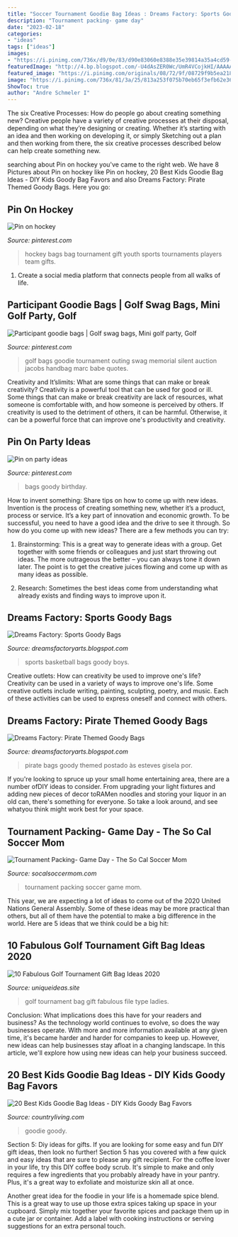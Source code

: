```yaml
---
title: "Soccer Tournament Goodie Bag Ideas : Dreams Factory: Sports Goody Bags"
description: "Tournament packing- game day"
date: "2023-02-18"
categories:
- "ideas"
tags: ["ideas"]
images:
- "https://i.pinimg.com/736x/d9/0e/83/d90e83060e8388e35e39814a35a4cd59--goody-bags-th-birthday.jpg"
featuredImage: "http://4.bp.blogspot.com/-U4dAsZER0Wc/UmR4VCojkHI/AAAAAAAAA7o/HCKU_btP6Qw/s1600/PA027511+-+Copy.JPG"
featured_image: "https://i.pinimg.com/originals/08/72/9f/08729f9b5ea2189fb0ca37e8571242fc.jpg"
image: "https://i.pinimg.com/736x/81/3a/25/813a253f075b70eb65f3efb62e369c44.jpg"
ShowToc: true
author: "Andre Schmeler I"
---
```



The six Creative Processes: How do people go about creating something new?
Creative people have a variety of creative processes at their disposal, depending on what they’re designing or creating. Whether it’s starting with an idea and then working on developing it, or simply Sketching out a plan and then working from there, the six creative processes described below can help create something new.

	

		
searching about Pin on hockey you've came to the right web. We have 8 Pictures about Pin on hockey like Pin on hockey, 20 Best Kids Goodie Bag Ideas - DIY Kids Goody Bag Favors and also Dreams Factory: Pirate Themed Goody Bags. Here you go:
		
    
## Pin On Hockey

<img loading=lazy src="https://i.pinimg.com/736x/81/3a/25/813a253f075b70eb65f3efb62e369c44.jpg" onerror="this.onerror=null;this.src='https://tse1.mm.bing.net/th?id=OIP.jkFKAenjvveS6zVe1NIPmwHaJ3&amp;pid=15.1';" alt="Pin on hockey">

_Source: pinterest.com_

>hockey bags bag tournament gift youth sports tournaments players team gifts. 

	

1. Create a social media platform that connects people from all walks of life. 

    
## Participant Goodie Bags | Golf Swag Bags, Mini Golf Party, Golf

<img loading=lazy src="https://i.pinimg.com/originals/08/72/9f/08729f9b5ea2189fb0ca37e8571242fc.jpg" onerror="this.onerror=null;this.src='https://tse2.mm.bing.net/th?id=OIP.Rk17YNXCFH1H6wG-97iaQwHaEK&amp;pid=15.1';" alt="Participant goodie bags | Golf swag bags, Mini golf party, Golf">

_Source: pinterest.com_

>golf bags goodie tournament outing swag memorial silent auction jacobs handbag marc babe quotes. 

	

Creativity and It’slimits: What are some things that can make or break creativity?
Creativity is a powerful tool that can be used for good or ill. Some things that can make or break creativity are lack of resources, what someone is comfortable with, and how someone is perceived by others. If creativity is used to the detriment of others, it can be harmful. Otherwise, it can be a powerful force that can improve one's productivity and creativity.

    
## Pin On Party Ideas

<img loading=lazy src="https://i.pinimg.com/736x/d9/0e/83/d90e83060e8388e35e39814a35a4cd59--goody-bags-th-birthday.jpg" onerror="this.onerror=null;this.src='https://tse4.mm.bing.net/th?id=OIP.DQqQ-BAPM2rQjCCPVCmS6AHaFi&amp;pid=15.1';" alt="Pin on party ideas">

_Source: pinterest.com_

>bags goody birthday. 

	

How to invent something: Share tips on how to come up with new ideas.
Invention is the process of creating something new, whether it’s a product, process or service. It’s a key part of innovation and economic growth. To be successful, you need to have a good idea and the drive to see it through.
So how do you come up with new ideas? There are a few methods you can try:

1. Brainstorming: This is a great way to generate ideas with a group. Get together with some friends or colleagues and just start throwing out ideas. The more outrageous the better – you can always tone it down later. The point is to get the creative juices flowing and come up with as many ideas as possible.

2. Research: Sometimes the best ideas come from understanding what already exists and finding ways to improve upon it.

    
## Dreams Factory: Sports Goody Bags

<img loading=lazy src="http://4.bp.blogspot.com/-U4dAsZER0Wc/UmR4VCojkHI/AAAAAAAAA7o/HCKU_btP6Qw/s1600/PA027511+-+Copy.JPG" onerror="this.onerror=null;this.src='https://tse1.mm.bing.net/th?id=OIP._9NUJzNs-wHsVort14Sc4gHaFj&amp;pid=15.1';" alt="Dreams Factory: Sports Goody Bags">

_Source: dreamsfactoryarts.blogspot.com_

>sports basketball bags goody boys. 

	

Creative outlets: How can creativity be used to improve one's life?
Creativity can be used in a variety of ways to improve one's life. Some creative outlets include writing, painting, sculpting, poetry, and music. Each of these activities can be used to express oneself and connect with others.

    
## Dreams Factory: Pirate Themed Goody Bags

<img loading=lazy src="http://4.bp.blogspot.com/-1It6c1SoItY/U74VqjpYdrI/AAAAAAAABU8/3sfRGHu_1Sw/s1600/P7068668.JPG" onerror="this.onerror=null;this.src='https://tse1.mm.bing.net/th?id=OIP.xH4OE1CiCVOiIzj7qTdsRgHaFj&amp;pid=15.1';" alt="Dreams Factory: Pirate Themed Goody Bags">

_Source: dreamsfactoryarts.blogspot.com_

>pirate bags goody themed postado às esteves gisela por. 

	

If you're looking to spruce up your small home entertaining area, there are a number ofDIY ideas to consider. From upgrading your light fixtures and adding new pieces of decor toRAMen noodles and storing your liquor in an old can, there's something for everyone. So take a look around, and see whatyou think might work best for your space.

    
## Tournament Packing- Game Day - The So Cal Soccer Mom

<img loading=lazy src="http://socalsoccermom.com/wp-content/uploads/2013/07/TouranamentPacking2-1005x1024.jpg" onerror="this.onerror=null;this.src='https://tse1.mm.bing.net/th?id=OIP.2JoxS7Wtwds-Coc50FIm0gHaHi&amp;pid=15.1';" alt="Tournament Packing- Game Day - The So Cal Soccer Mom">

_Source: socalsoccermom.com_

>tournament packing soccer game mom. 

	

This year, we are expecting a lot of ideas to come out of the 2020 United Nations General Assembly. Some of these ideas may be more practical than others, but all of them have the potential to make a big difference in the world. Here are 5 ideas that we think could be a big hit:

    
## 10 Fabulous Golf Tournament Gift Bag Ideas 2020

<img loading=lazy src="https://www.uniqueideas.site/wp-content/uploads/take-a-look-see-branding-bliss.jpg" onerror="this.onerror=null;this.src='https://tse4.mm.bing.net/th?id=OIP.adyF56uPEfC3lV-7ynp9HwHaLH&amp;pid=15.1';" alt="10 Fabulous Golf Tournament Gift Bag Ideas 2020">

_Source: uniqueideas.site_

>golf tournament bag gift fabulous file type ladies. 

	

Conclusion: What implications does this have for your readers and business?
As the technology world continues to evolve, so does the way businesses operate. With more and more information available at any given time, it's became harder and harder for companies to keep up. However, new ideas can help businesses stay afloat in a changing landscape. In this article, we'll explore how using new ideas can help your business succeed.

    
## 20 Best Kids Goodie Bag Ideas - DIY Kids Goody Bag Favors

<img loading=lazy src="https://hips.hearstapps.com/hmg-prod.s3.amazonaws.com/images/33559660-190678188248046-9119593669794463744-n-1585278369.jpg?crop=1xw:1xh;center,top&amp;resize=480:*" onerror="this.onerror=null;this.src='https://tse4.mm.bing.net/th?id=OIP.J807_ibsqYEUTCYeUJyNTAHaHa&amp;pid=15.1';" alt="20 Best Kids Goodie Bag Ideas - DIY Kids Goody Bag Favors">

_Source: countryliving.com_

>goodie goody. 

	

Section 5: Diy ideas for gifts.
If you are looking for some easy and fun DIY gift ideas, then look no further! Section 5 has you covered with a few quick and easy ideas that are sure to please any gift recipient.
For the coffee lover in your life, try this DIY coffee body scrub. It's simple to make and only requires a few ingredients that you probably already have in your pantry. Plus, it's a great way to exfoliate and moisturize skin all at once.

Another great idea for the foodie in your life is a homemade spice blend. This is a great way to use up those extra spices taking up space in your cupboard. Simply mix together your favorite spices and package them up in a cute jar or container. Add a label with cooking instructions or serving suggestions for an extra personal touch.

